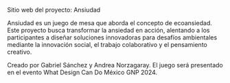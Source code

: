 Sitio web del proyecto: Ansiudad

Ansiudad es un juego de mesa que aborda el concepto de ecoansiedad. Este proyecto busca transformar la ansiedad en acción, alentando a los participantes a diseñar soluciones innovadoras para desafíos ambientales mediante la innovación social, el trabajo colaborativo y el pensamiento creativo.

Creado por Gabriel Sánchez y Andrea Norzagaray. El juego será presentado en el evento What Design Can Do México GNP 2024.
